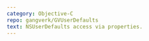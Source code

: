 ```yaml
---
category: Objective-C
repo: gangverk/GVUserDefaults
text: NSUserDefaults access via properties.
---
```

